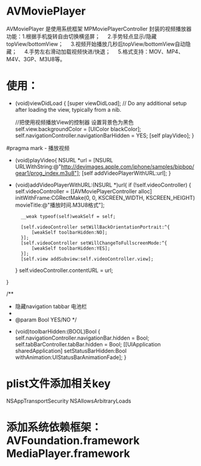 # AVMoviePlayer

AVMoviePlayer 是使用系统框架 MPMoviePlayerController 封装的视频播放器
功能：1.根据手机旋转自由切换横竖屏；
     2.手势轻点显示/隐藏topView/bottomView；
     3.视频开始播放几秒后topView/bottomView自动隐藏；
     4.手势左右滑动加载视频快进/快退；
     5.格式支持：MOV、MP4、M4V、3GP、M3U8等。


# 使用：
- (void)viewDidLoad {
    [super viewDidLoad];
    // Do any additional setup after loading the view, typically from a nib.
    
    //把使用视频播放View的控制器 设置背景色为黑色
    self.view.backgroundColor = [UIColor blackColor];
    self.navigationController.navigationBarHidden = YES;
    [self playVideo];
}


#pragma mark - 播放视频
- (void)playVideo{
    NSURL *url = [NSURL URLWithString:@"http://devimages.apple.com/iphone/samples/bipbop/gear1/prog_index.m3u8"];
    [self addVideoPlayerWithURL:url];
}

- (void)addVideoPlayerWithURL:(NSURL *)url{
    if (!self.videoController) {
        self.videoController = [[AVMoviePlayerController alloc] initWithFrame:CGRectMake(0, 0, KSCREEN_WIDTH, KSCREEN_HEIGHT) movieTitle:@"播放时间.M3U8格式"];
        
        __weak typeof(self)weakSelf = self;
        
        [self.videoController setWillBackOrientationPortrait:^{
            [weakSelf toolbarHidden:NO];
        }];
        [self.videoController setWillChangeToFullscreenMode:^{
            [weakSelf toolbarHidden:YES];
        }];
        [self.view addSubview:self.videoController.view];
    }
    self.videoController.contentURL = url;
    
}

/**
 *  隐藏navigation tabbar 电池栏
 *
 *  @param Bool YES/NO
 */
- (void)toolbarHidden:(BOOL)Bool {
    self.navigationController.navigationBar.hidden = Bool;
    self.tabBarController.tabBar.hidden = Bool;
    [[UIApplication sharedApplication] setStatusBarHidden:Bool withAnimation:UIStatusBarAnimationFade];
}


# plist文件添加相关key
<key>NSAppTransportSecurity</key>
	<dict>
		<key>NSAllowsArbitraryLoads</key>
		<true/>
	</dict>
  
  
# 添加系统依赖框架： AVFoundation.framework  MediaPlayer.framework
